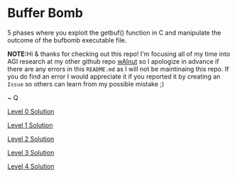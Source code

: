 # Buffer Bomb

5 phases where you exploit the getbuf() function in C and manipulate the outcome of the bufbomb executable file.

<b>NOTE:</b>Hi & thanks for checking out this repo! I'm focusing all of my time into AGI research at my other github repo [wAlnut](https://github.com/WalnutiQ/wAlnut) so I apologize in advance if there are any errors in this `README.md` as I will not be maintinaing this repo. If you do find an error I would appreciate it if you reported it by creating an `Issue` so others can learn from my possible mistake ;)

~ Q

[Level 0 Solution](./level0.md)

[Level 1 Solution](./level1.md)

[Level 2 Solution](./level2.md)

[Level 3 Solution](./level3.md)

[Level 4 Solution](./level4.md)
